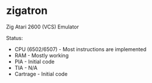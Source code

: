 # zigatron
Zig Atari 2600 (VCS) Emulator


Status:

* CPU (6502/6507) - Most instructions are implemented
* RAM - Mostly working
* PIA - Initial code
* TIA - N/A
* Cartrage - Initial code
